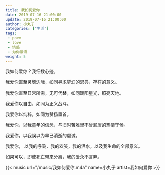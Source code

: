 ```yaml
---
title: 我如何爱你
date: 2019-07-16 21:00:00
update: 2019-07-16 21:00:00
author: 小丸子
categories: ["生活"]
tags:
 - poem
 - love
 - 情感
 - 为你读诗
weight: 5
---
```


我如何爱你？我细数心迹。

我爱你直至灵魂边际，如同寻求梦幻的恩典，存在的意义。

我爱你直至日常所需，无可代替，如同暖阳星光，照亮天地。

我爱你以自由，如同为正义战斗。

我爱你以纯粹，如同为赞扬垂首。

我爱你，以我童年的信念，与旧时苦难里不曾颓唐的热情守候。

我爱你，以我误以为早已消逝的虔诚。

我爱你， 以我的呼吸，我的欢笑，我的泪水，以及我生命的全部意义。

如果可以，即使死亡带来分离，我的爱永不言弃。

{{< music url="/music/我如何爱你.m4a" name=小丸子 artist=我如何爱你 >}}
